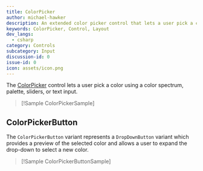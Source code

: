 ```yaml
---
title: ColorPicker
author: michael-hawker
description: An extended color picker control that lets a user pick a color using a color spectrum, sliders, or text input.
keywords: ColorPicker, Control, Layout
dev_langs:
  - csharp
category: Controls
subcategory: Input
discussion-id: 0
issue-id: 0
icon: assets/icon.png
---
```


The [ColorPicker](/dotnet/api/microsoft.toolkit.uwp.ui.controls.colorpicker) control lets a user pick a color using a color spectrum, palette, sliders, or text input.

> [!Sample ColorPickerSample]

## ColorPickerButton
The `ColorPickerButton` variant represents a `DropDownButton` variant which provides a preview of the selected color and allows a user to expand the drop-down to select a new color.

> [!Sample ColorPickerButtonSample]
